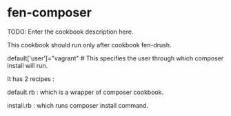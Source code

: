 # fen-composer

TODO: Enter the cookbook description here.

This cookbook should run only after cookbook fen-drush.

default['user']="vagrant" # This specifies the user through which composer install will run.

It has 2 recipes :

default.rb : which is a wrapper of composer cookbook.

install.rb : which runs composer install command.
